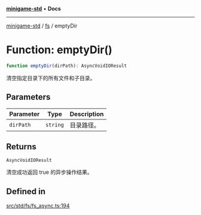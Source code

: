 [**minigame-std**](../../../README.md) • **Docs**

***

[minigame-std](../../../README.md) / [fs](../README.md) / emptyDir

# Function: emptyDir()

```ts
function emptyDir(dirPath): AsyncVoidIOResult
```

清空指定目录下的所有文件和子目录。

## Parameters

| Parameter | Type | Description |
| ------ | ------ | ------ |
| `dirPath` | `string` | 目录路径。 |

## Returns

`AsyncVoidIOResult`

清空成功返回 true 的异步操作结果。

## Defined in

[src/std/fs/fs\_async.ts:194](https://github.com/JiangJie/minigame-std/blob/d842b492eda479274cfeb38a06f4c4255b5493bc/src/std/fs/fs_async.ts#L194)

